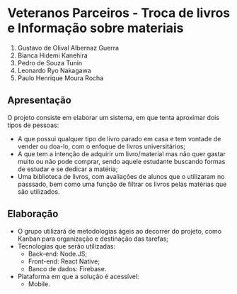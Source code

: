 # Veteranos Parceiros - Troca de livros e Informação sobre materiais

1. Gustavo de Olival Albernaz Guerra 
1. Bianca Hidemi Kanehira
1. Pedro de Souza Tunin
1. Leonardo Ryo Nakagawa
1. Paulo Henrique Moura Rocha

<!-- * https://docs.google.com/document/d/11UHQol3MJSEbS0Vub-CUUXjuey0ZXbORbg9KH3h0AKE/edit -->

## Apresentação

O projeto consiste em elaborar um sistema, em que tenta aproximar dois tipos de pessoas:
 -  A que possui qualquer tipo de livro parado em casa e tem vontade de vender ou doa-lo, com o enfoque de livros universitários;
 - A que tem a intenção de adquirir um livro/material mas não quer gastar muito ou não pode comprar, sendo aquele estudante buscando formas de estudar e se dedicar a matéria;
 - Uma biblioteca de livros, com avaliações de alunos que o utilizaram no passsado, bem como uma função de filtrar os livros pelas matérias que são utilizados.

## Elaboração

- O grupo utilizará de metodologias ágeis ao decorrer do projeto, como Kanban para organização e destinação das tarefas;
- Tecnologias que serão utilizadas:
    * Back-end: Node.JS;
    * Front-end: React Native;
    * Banco de dados: Firebase.
- Plataforma em que a solução é acessível: 
    * Mobile.
